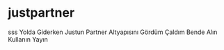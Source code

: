 # justpartner
sss
Yolda Giderken Justun Partner Altyapısını Gördüm Çaldım Bende Alın Kullanın Yayın
